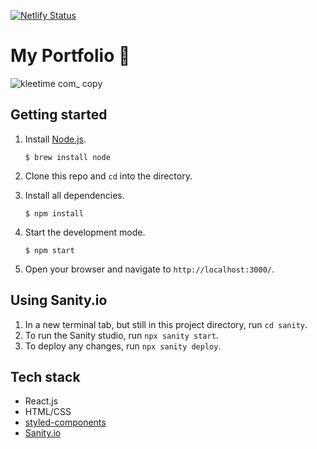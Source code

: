 [![Netlify Status](https://api.netlify.com/api/v1/badges/4cddb7c5-b587-4bb9-b416-5398b776051b/deploy-status)](https://app.netlify.com/sites/kleetime/deploys)

# My Portfolio 💙

![kleetime com_ copy](https://user-images.githubusercontent.com/52360534/183817809-8db502a9-7655-4fa5-9ecb-42715b4caa32.png)

## Getting started

1. Install [Node.js](https://www.npmjs.com/get-npm).

   `$ brew install node`

2. Clone this repo and `cd` into the directory.
3. Install all dependencies.

   `$ npm install`

4. Start the development mode.

   `$ npm start`

5. Open your browser and navigate to `http://localhost:3000/`.

## Using Sanity.io

1. In a new terminal tab, but still in this project directory, run `cd sanity`.
2. To run the Sanity studio, run `npx sanity start`.
3. To deploy any changes, run `npx sanity deploy`.

## Tech stack

- React.js
- HTML/CSS
- [styled-components](https://styled-components.com)
- [Sanity.io](https://www.sanity.io/)
